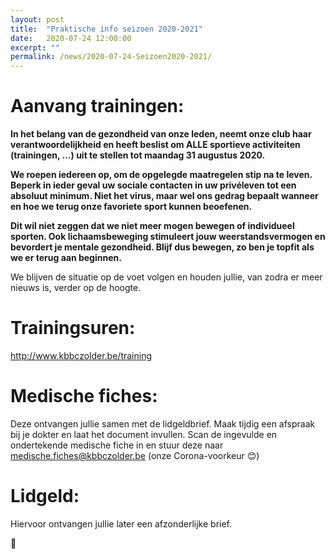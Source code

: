 ```yaml
---
layout: post
title:  "Praktische info seizoen 2020-2021"
date:   2020-07-24 12:00:00
excerpt: ""
permalink: /news/2020-07-24-Seizoen2020-2021/
---
```


# Aanvang trainingen:

**In het belang van de gezondheid van onze leden, neemt onze club haar verantwoordelijkheid en heeft beslist om ALLE sportieve activiteiten (trainingen, …)  uit te stellen tot maandag 31 augustus 2020.**

**We roepen iedereen op, om de opgelegde maatregelen stip na te leven. Beperk in ieder geval uw sociale contacten in uw privéleven tot een absoluut minimum. Niet het virus, maar wel ons gedrag bepaalt wanneer en hoe we terug onze favoriete sport kunnen beoefenen.**

**Dit wil niet zeggen dat we niet meer mogen bewegen of individueel sporten. Ook lichaamsbeweging stimuleert jouw weerstandsvermogen en bevordert je mentale gezondheid. Blijf dus bewegen, zo ben je topfit als we er terug aan beginnen.**

We blijven de situatie op de voet volgen en houden jullie, van zodra er meer nieuws is, verder op de hoogte.


# Trainingsuren:

http://www.kbbczolder.be/training

# Medische fiches:

Deze ontvangen jullie samen met de lidgeldbrief.
Maak tijdig een afspraak bij je dokter en laat het document invullen.
Scan de ingevulde en ondertekende medische fiche in en stuur deze naar medische.fiches@kbbczolder.be  (onze Corona-voorkeur 😊)

# Lidgeld:

Hiervoor ontvangen jullie later een afzonderlijke brief.


:basketball:

